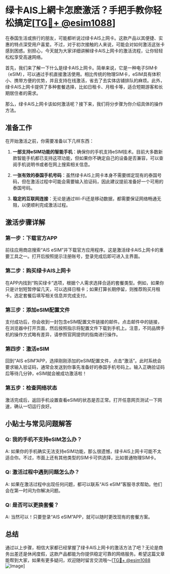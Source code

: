 # 绿卡AIS上網卡怎麽激活？手把手教你轻松搞定[[TG💪+ @esim1088](https://t.me/s/esim1088)]

在泰国生活或旅行的朋友，可能都听说过绿卡AIS上网卡。这款产品以其便捷、实惠的特点深受用户喜爱。不过，对于初次接触的人来说，可能会对如何激活这张卡感到困惑。别担心，今天就为大家详细讲解绿卡AIS上网卡的激活流程，让你轻轻松松享受高速网络。

首先，我们来了解一下什么是绿卡AIS上网卡。简单来说，它是一种电子SIM卡（eSIM），可以通过手机直接激活使用。相比传统的物理SIM卡，eSIM具有体积小、携带方便的优势，并且支持在线激活，省去了去实体店铺排队的麻烦。此外，绿卡AIS上网卡提供了多种套餐选择，比如日租卡、月租卡等，适合短期游客和长期居住者的需求。

那么，绿卡AIS上网卡该如何激活呢？接下来，我们将分步骤为你介绍具体的操作方法。

## 准备工作

在开始激活之前，你需要准备以下几样东西：

1. **一部支持eSIM功能的智能手机**：确保你的手机支持eSIM技术。目前大多数新款智能手机都已支持这项功能，但如果你不确定自己的设备是否兼容，可以查阅手机说明书或者在网上搜索相关信息。
   
2. **一张有效的泰国手机号码**：虽然绿卡AIS上网卡本身不需要绑定现有的泰国号码，但在激活过程中可能会需要输入验证码，因此建议提前准备好一个可用的泰国号码。

3. **稳定的互联网连接**：无论是通过Wi-Fi还是移动数据，都需要保证网络畅通无阻，以便顺利完成激活过程。

## 激活步骤详解

### 第一步：下载官方APP

前往应用商店搜索“AIS eSIM”并下载官方应用程序。这是激活绿卡AIS上网卡的重要工具之一。打开后按照提示注册账号，登录完成后即可进入主界面。

### 第二步：购买绿卡AIS上网卡

在APP内找到“购买绿卡”选项，根据个人需求选择合适的套餐类型。例如，如果你只是计划短暂停留几天，可以选择日租卡；如果打算长期停留，则推荐购买月租卡。选定套餐后填写相关信息并完成支付。

### 第三步：添加eSIM配置文件

支付成功后，你会收到一封包含eSIM配置文件链接的邮件。点击邮件中的链接，在浏览器中打开页面，然后按照指示将配置文件下载到手机上。注意，不同品牌手机的操作方式略有差异，请参照官网提供的指南进行操作。

### 第四步：激活eSIM

回到“AIS eSIM”APP，选择刚刚添加的eSIM配置文件，点击“激活”。此时系统会要求输入验证码，通常会发送到你事先准备好的泰国手机号码上。输入正确验证码后等待几分钟，eSIM就会被成功激活啦！

### 第五步：检查网络状态

激活完成后，返回手机设置查看eSIM的状态是否正常。打开任意网页测试一下网速，确认一切运行良好。

## 小贴士与常见问题解答

### Q: 我的手机不支持eSIM怎么办？
A: 如果你的手机确实无法支持eSIM功能，那么很遗憾，绿卡AIS上网卡可能不太适合你。不过，市面上还有其他类型的SIM卡可供选择，比如普通物理SIM卡。

### Q: 激活过程中遇到问题怎么办？
A: 如果在激活过程中出现任何问题，都可以联系“AIS eSIM”客服寻求帮助。他们会在第一时间为你解决问题。

### Q: 是否可以更换套餐？
A: 当然可以！只要登录“AIS eSIM”APP，就可以随时更改现有的套餐方案。

## 总结

通过以上步骤，相信大家都已经掌握了绿卡AIS上网卡的激活方法了吧？无论是商务出差还是休闲度假，这款产品都能为你提供稳定可靠的网络服务。希望这篇文章能帮到大家，如果有更多疑问，欢迎随时留言交流哦～[[TG💪+ @esim1088](https://t.me/s/esim1088) ![Image](https://i.postimg.cc/4NQfJmqS/Snipaste-2025-05-13-00-14-12.png)]